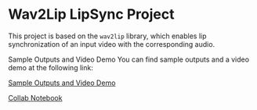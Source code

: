 # Wav2Lip LipSync Project

This project is based on the `wav2lip` library, which enables lip synchronization of an input video with the corresponding audio.

Sample Outputs and Video Demo
You can find sample outputs and a video demo at the following link:

[Sample Outputs and Video Demo](https://drive.google.com/drive/folders/1kksTPtYgue7CZAUOYsbHG53z4P_QvoRx?usp=sharing)

[Collab Notebook](https://colab.research.google.com/drive/1E_pMdQRbqYO8pRjzwopJhQHGaamOebtL?usp=sharing)

